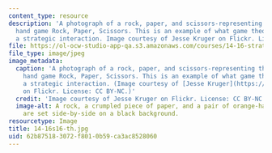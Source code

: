 ```yaml
---
content_type: resource
description: 'A photograph of a rock, paper, and scissors-representing the well-known
  hand game Rock, Paper, Scissors. This is an example of what game theorists call
  a strategic interaction. Image courtesy of Jesse Kruger on Flickr. License: CC BY-NC.'
file: https://ol-ocw-studio-app-qa.s3.amazonaws.com/courses/14-16-strategy-and-information-spring-2016/62b875183072f8010b59ca3ac8528060_14-16s16-th.jpg
file_type: image/jpeg
image_metadata:
  caption: 'A photograph of a rock, paper, and scissors-representing the well-known
    hand game Rock, Paper, Scissors. This is an example of what game theorists call
    a strategic interaction. (Image courtesy of [Jesse Kruger](https://www.flickr.com/photos/jessekruger/464375923/sizes/l)
    on Flickr. License: CC BY-NC.)'
  credit: 'Image courtesy of Jesse Kruger on Flickr. License: CC BY-NC.'
  image-alt: A rock, a crumpled piece of paper, and a pair of orange-handled scissors
    are set side-by-side on a black background.
resourcetype: Image
title: 14-16s16-th.jpg
uid: 62b87518-3072-f801-0b59-ca3ac8528060
---
```

